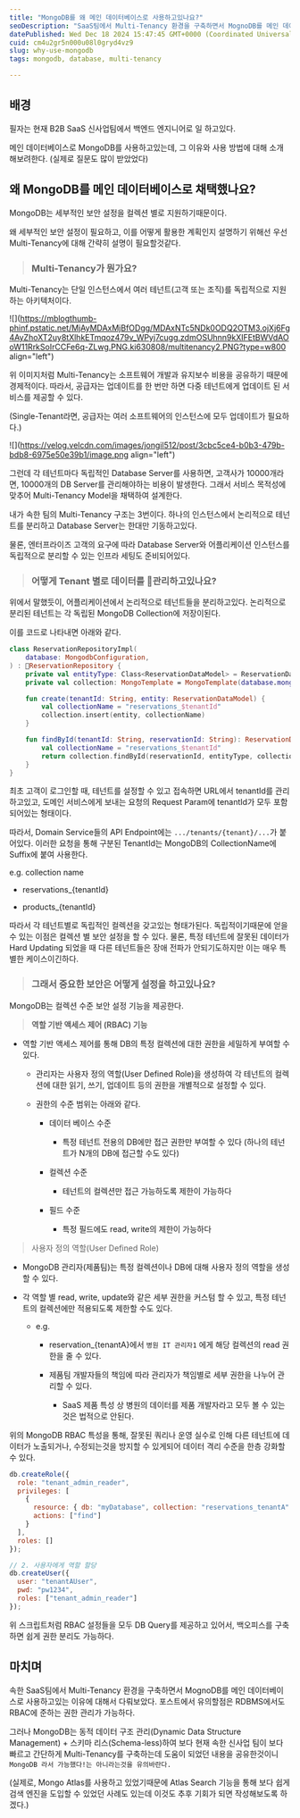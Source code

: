 ```yaml
---
title: "MongoDB를 왜 메인 데이터베이스로 사용하고있나요?"
seoDescription: "SaaS팀에서 Multi-Tenancy 환경을 구축하면서 MognoDB를 메인 데이터베이스로 사용하고있는 이유에 대해서 다뤄봅니다."
datePublished: Wed Dec 18 2024 15:47:45 GMT+0000 (Coordinated Universal Time)
cuid: cm4u2gr5n000u08l0gryd4vz9
slug: why-use-mongodb
tags: mongodb, database, multi-tenancy

---
```


## 배경

필자는 현재 B2B SaaS 신사업팀에서 백엔드 엔지니어로 일 하고있다.

메인 데이터베이스로 MongoDB를 사용하고있는데, 그 이유와 사용 방법에 대해 소개해보려한다. (실제로 질문도 많이 받았었다)

## 왜 MongoDB를 메인 데이터베이스로 채택했나요?

MongoDB는 세부적인 보안 설정을 컬렉션 별로 지원하기때문이다.

왜 세부적인 보안 설정이 필요하고, 이를 어떻게 활용한 계획인지 설명하기 위해선 우선 Multi-Tenancy에 대해 간략히 설명이 필요할것같다.

> ### Multi-Tenancy가 뭔가요?

Multi-Tenancy는 단일 인스턴스에서 여러 테넌트(고객 또는 조직)를 독립적으로 지원하는 아키텍처이다.

![](https://mblogthumb-phinf.pstatic.net/MjAyMDAxMjBfODgg/MDAxNTc5NDk0ODQ2OTM3.ojXj6Fg4AyZhoXT2uy8tXlhkETmqoz479v_WPyj7cugg.zdmOSUhnn9kXIFEtBWVdAOoW11RrkSoIrCCFe6q-ZLwg.PNG.ki630808/multitenancy2.PNG?type=w800 align="left")

위 이미지처럼 Multi-Tenancy는 소프트웨어 개발과 유지보수 비용을 공유하기 때문에 경제적이다. 따라서, 공급자는 업데이트를 한 번만 하면 다중 테넌트에게 업데이트 된 서비스를 제공할 수 있다.

(Single-Tenant라면, 공급자는 여러 소프트웨어의 인스턴스에 모두 업데이트가 필요하다.)

![](https://velog.velcdn.com/images/jongil512/post/3cbc5ce4-b0b3-479b-bdb8-6975e50e39b1/image.png align="left")

그런데 각 테넌트마다 독립적인 Database Server를 사용하면, 고객사가 10000개라면, 10000개의 DB Server를 관리해야하는 비용이 발생한다. 그래서 서비스 목적성에 맞추어 Multi-Tenancy Model을 채택하여 설계한다.

내가 속한 팀의 Multi-Tenancy 구조는 3번이다. 하나의 인스턴스에서 논리적으로 테넌트를 분리하고 Database Server는 한대만 기동하고있다.

물론, 엔터프라이즈 고객의 요구에 따라 Database Server와 어플리케이션 인스턴스를 독립적으로 분리할 수 있는 인프라 세팅도 준비되어있다.

> ### 어떻게 Tenant 별로 데이터를 관리하고있나요?

위에서 말했듯이, 어플리케이션에서 논리적으로 테넌트들을 분리하고있다. 논리적으로 분리된 테넌트는 각 독립된 MongoDB Collection에 저장이된다.

이를 코드로 나타내면 아래와 같다.

```kotlin
class ReservationRepositoryImpl(
    database: MongodbConfiguration,
) : ReservationRepository {
    private val entityType: Class<ReservationDataModel> = ReservationDataModel::class.java
    private val collection: MongoTemplate = MongoTemplate(database.mongoDatabaseFactory)

    fun create(tenantId: String, entity: ReservationDataModel) {
        val collectionName = "reservations_$tenantId"
        collection.insert(entity, collectionName)
    }

    fun findById(tenantId: String, reservationId: String): ReservationDataModel? {
        val collectionName = "reservations_$tenantId"
        return collection.findById(reservationId, entityType, collectionName)
    }
}
```

최초 고객이 로그인할 때, 테넌트를 설정할 수 있고 접속하면 URL에서 tenantId를 관리하고있고, 도메인 서비스에게 보내는 요청의 Request Param에 tenantId가 모두 포함되어있는 형태이다.

따라서, Domain Service들의 API Endpoint에는 `.../tenants/{tenant}/...`가 붙어있다. 이러한 요청을 통해 구분된 TenantId는 MongoDB의 CollectionName에 Suffix에 붙여 사용한다.

e.g. collection name

* reservations\_{tenantId}
    
* products\_{tenantId}
    

따라서 각 테넌트별로 독립적인 컬렉션을 갖고있는 형태가된다. 독립적이기때문에 얻을 수 있는 이점은 컬렉션 별 보안 설정을 할 수 있다. 물론, 특정 테넌트에 잘못된 데이터가 Hard Updating 되었을 때 다른 테넌트들은 장애 전파가 안되기도하지만 이는 매우 특별한 케이스이긴하다.

> ### 그래서 중요한 보안은 어떻게 설정을 하고있나요?

MongoDB는 컬렉션 수준 보안 설정 기능을 제공한다.

> **역할 기반 액세스 제어 (RBAC) 기능**

* 역할 기반 액세스 제어를 통해 DB의 특정 컬렉션에 대한 권한을 세밀하게 부여할 수 있다.
    
    * 관리자는 사용자 정의 역할(User Defined Role)을 생성하여 각 테넌트의 컬렉션에 대한 읽기, 쓰기, 업데이트 등의 권한을 개별적으로 설정할 수 있다.
        
    * 권한의 수준 범위는 아래와 같다.
        
        * 데이터 베이스 수준
            
            * 특정 테넌트 전용의 DB에만 접근 권한만 부여할 수 있다 (하나의 테넌트가 N개의 DB에 접근할 수도 있다)
                
        * 컬렉션 수준
            
            * 테넌트의 컬렉션만 접근 가능하도록 제한이 가능하다
                
        * 필드 수준
            
            * 특정 필드에도 read, write의 제한이 가능하다
                

> 사용자 정의 역할(User Defined Role)

* MongoDB 관리자(제품팀)는 특정 컬렉션이나 DB에 대해 사용자 정의 역할을 생성할 수 있다.
    
* 각 역할 별 read, write, update와 같은 세부 권한을 커스텀 할 수 있고, 특정 테넌트의 컬렉션에만 적용되도록 제한할 수도 있다.
    
    * e.g.
        
        * reservation\_{tenantA}에서 `병원 IT 관리자1` 에게 해당 컬렉션의 read 권한을 줄 수 있다.
            
        * 제품팀 개발자들의 책임에 따라 관리자가 책임별로 세부 권한을 나누어 관리할 수 있다.
            
            * SaaS 제품 특성 상 병원의 데이터를 제품 개발자라고 모두 볼 수 있는것은 법적으로 안된다.
                

위의 MongoDB RBAC 특성을 통해, 잘못된 쿼리나 운영 실수로 인해 다른 테넌트에 데이터가 노출되거나, 수정되는것을 방지할 수 있게되어 데이터 격리 수준을 한층 강화할 수 있다.

```javascript
db.createRole({
  role: "tenant_admin_reader",
  privileges: [
    {
      resource: { db: "myDatabase", collection: "reservations_tenantA" },
      actions: ["find"]
    }
  ],
  roles: []
});

// 2. 사용자에게 역할 할당
db.createUser({
  user: "tenantAUser",
  pwd: "pw1234",
  roles: ["tenant_admin_reader"]
});
```

위 스크립트처럼 RBAC 설정들을 모두 DB Query를 제공하고 있어서, 백오피스를 구축하면 쉽게 권한 분리도 가능하다.

## 마치며

속한 SaaS팀에서 Multi-Tenancy 환경을 구축하면서 MognoDB를 메인 데이터베이스로 사용하고있는 이유에 대해서 다뤄보았다. 포스트에서 유의할점은 RDBMS에서도 RBAC에 준하는 권한 관리가 가능하다.

그러나 MongoDB는 동적 데이터 구조 관리(Dynamic Data Structure Management) + 스키마 리스(Schema-less)하여 보다 현재 속한 신사업 팀이 보다 빠르고 간단하게 Multi-Tenancy를 구축하는데 도움이 되었던 내용을 공유한것이니 `MongoDB 라서 가능했다!는 아니라는것을 유의바란다.`

(실제로, Mongo Atlas를 사용하고 있었기때문에 Atlas Search 기능을 통해 보다 쉽게 검색 엔진을 도입할 수 있었던 사례도 있는데 이것도 추후 기회가 되면 작성해보도록 하겠다.)